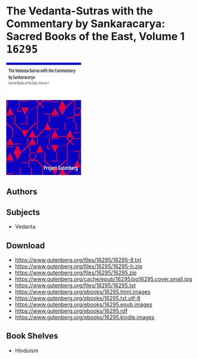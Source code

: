 # The Vedanta-Sutras with the Commentary by Sankaracarya: Sacred Books of the East, Volume 1 <kbd>16295</kbd>

![](./cover.medium.jpg "")

## Authors



## Subjects


 - Vedanta

## Download


 - https://www.gutenberg.org/files/16295/16295-8.txt
 - https://www.gutenberg.org/files/16295/16295-h.zip
 - https://www.gutenberg.org/files/16295/16295.zip
 - https://www.gutenberg.org/cache/epub/16295/pg16295.cover.small.jpg
 - https://www.gutenberg.org/files/16295/16295.txt
 - https://www.gutenberg.org/ebooks/16295.html.images
 - https://www.gutenberg.org/ebooks/16295.txt.utf-8
 - https://www.gutenberg.org/ebooks/16295.epub.images
 - https://www.gutenberg.org/ebooks/16295.rdf
 - https://www.gutenberg.org/ebooks/16295.kindle.images

## Book Shelves


 - Hinduism

